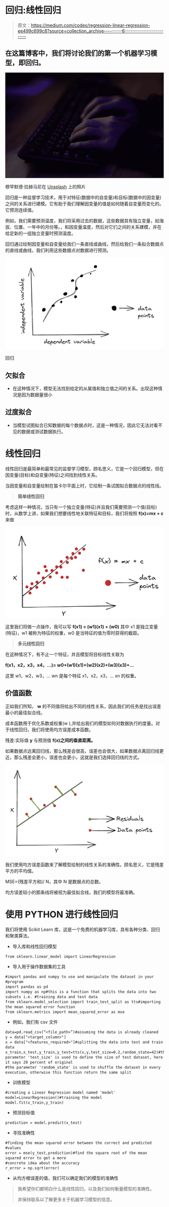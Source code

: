# 回归:线性回归

> 原文：<https://medium.com/codex/regression-linear-regression-ee499c699c8?source=collection_archive---------6----------------------->

## 在这篇博客中，我们将讨论我们的第一个机器学习模型，即回归。

![](img/997fa8fb9ef3b4e706643368dc94ac24.png)

穆罕默德·拉赫马尼在 [Unsplash](https://unsplash.com?utm_source=medium&utm_medium=referral) 上的照片

回归是一种监督学习技术，用于对特征(数据中的自变量)和目标(数据中的因变量)之间的关系进行建模。它有助于我们理解因变量的值是如何随着自变量而变化的。它预测连续值。

例如，我们需要预测温度，我们将采用过去的数据，这些数据具有独立变量，如海拔、位置、一年中的月份等。，和因变量温度，然后对它们之间的关系建模，并在给定新的一组独立变量时预测温度。

回归通过绘制因变量和自变量给我们一条直线或曲线，然后给我们一条拟合数据点的直线或曲线，我们利用这些数据点对数据进行预测。

![](img/3a20d50bca44989b28e90689050b4611.png)

回归

## 欠拟合

*   在这种情况下，模型无法找到给定的从属值和独立值之间的关系。出现这种情况是因为数据量很小

## 过度拟合

*   当模型试图拟合已知数据的每个数据点时，这是一种情况，因此它无法对看不见的数据或测试数据执行。

# 线性回归

线性回归是最简单和最常见的监督学习模型，顾名思义，它是一个回归模型，但在因变量(目标)和自变量(特征)之间找到线性关系。

当因变量和自变量绘制在笛卡尔平面上时，它绘制一条试图拟合数据点的线性线。

> **简单线性回归**

考虑这样一种情况，当只有一个独立变量(特征)并且我们需要预测一个值(目标)时，从数学上讲，如果我们想要线性地关联特征和目标，我们将按照 **f(x)=mx + c** 来做

![](img/e8d349abbe7020956d41d71372be2275.png)

这里我们将做一点操作，我可以写 **f(x1) = (w1)(x1) + (w0)** 其中 x1 是独立变量(特征)，w1 被称为特征的权重，w0 是当特征的值为零时获得的截距。

> **多元线性回归**

在这种情况下，有不止一个特征，并且模型将目标线性关联为

**f(x1，x2，x3，x4，…)= w0+(w1)(x1)+(w2)(x2)+(w3)(x3)+…**

这里 w1，w2，w3，… wn 是每个特征 x1，x2，x3，… xn 的权重。

## 价值函数

正如我们所知， **w** 的不同值将给出不同的线性关系，因此我们的任务是找出误差最小的最佳拟合线。

成本函数用于优化系数或权重(w ),并给出我们的模型如何对数据执行的度量。对于线性回归，我们将使用均方误差成本函数。

残差:实际值 **y** 与预测值 **f(x)之间的垂直距离。**

如果数据点远离回归线，那么残差会很高，误差也会很大，如果数据点离回归线更近，那么残差会更小，误差也会更小，这就是我们选择回归线的方式。

![](img/7b60059b405fcb1594391644734670f8.png)

我们使用均方误差函数来了解模型绘制的线性关系的准确性。顾名思义，它是残差平方的平均值。

MSE=(残差平方和)/ N，其中 N 是数据点的总数。

均方误差较小的那条线将被视为最佳拟合线，我们的模型将最准确。

# 使用 PYTHON 进行线性回归

我们将使用 Scikit Learn 库，这是一个免费的机器学习库，具有各种分类、回归和聚类算法。

*   导入库和线性回归模型

```
from sklearn.linear_model import LinearRegression
```

*   导入用于操作数据集的工具

```
#import pandas and numpy to use and manipulate the dataset in your
#program
import pandas as pd
import numpy as np#this is a function that splits the data into two subsets i.e. #training data and test data
from sklearn.model_selection import train_test_split as tts#importing the mean squared error function
from sklearn.metrics import mean_squared_error as mse
```

*   例如，我们有 csv 文件

```
data=pd.read_csv(“<file_path>”)#assuming the data is already cleaned
y = data["<target_column>"]
x = data["<features_required>"]#splitting the data into test and train data
x_train,x_test,y_train,y_test=tts(x,y,test_size=0.2,random_state=42)#the parameter 'test_size' is used to define the size of test dataset, here it says 20 percent of original
#the parameter 'random_state' is used to shuffle the dataset in every execution, otherwise this function return the same split
```

*   训练模型

```
#creating a Linear Regression model named 'model'
model=LinearRegression()#training the model
model.fit(x_train,y_train)
```

*   预测目标值

```
prediction = model.predict(x_test)
```

*   寻找准确性

```
#finding the mean squared error between the correct and predicted
#values
error = mse(y_test,prediction)#find the square root of the mean squared error to get a more
#concrete idea about the accuracy
r_error = np.sqrt(error)
```

*   从均方根误差的值，我们可以确定我们的模型的准确性

> 我希望你们都明白什么是线性回归，以及我们如何衡量模型的准确性。
> 
> 并保持联系以了解更多关于机器学习模型的信息。